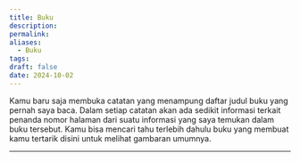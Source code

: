 ```yaml
---
title: Buku
description: 
permalink: 
aliases:
  - Buku
tags: 
draft: false
date: 2024-10-02
---
```

Kamu baru saja membuka catatan yang menampung daftar judul buku yang pernah saya baca. Dalam setiap catatan akan ada sedikit informasi terkait penanda nomor halaman dari suatu informasi yang saya temukan dalam buku tersebut. Kamu bisa mencari tahu terlebih dahulu buku yang membuat kamu tertarik disini untuk melihat gambaran umumnya. 

---